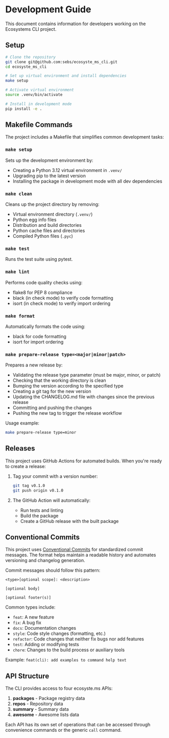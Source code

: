 # Development Guide

This document contains information for developers working on the Ecosystems CLI project.

## Setup

```bash
# Clone the repository
git clone git@github.com:sebs/ecosyste_ms_cli.git
cd ecosyste_ms_cli

# Set up virtual environment and install dependencies
make setup

# Activate virtual environment
source .venv/bin/activate

# Install in development mode
pip install -e .
```

## Makefile Commands

The project includes a Makefile that simplifies common development tasks:

### `make setup`
Sets up the development environment by:
- Creating a Python 3.12 virtual environment in `.venv/`
- Upgrading pip to the latest version
- Installing the package in development mode with all dev dependencies

### `make clean`
Cleans up the project directory by removing:
- Virtual environment directory (`.venv/`)
- Python egg info files
- Distribution and build directories
- Python cache files and directories
- Compiled Python files (`.pyc`)

### `make test`
Runs the test suite using pytest.

### `make lint`
Performs code quality checks using:
- flake8 for PEP 8 compliance
- black (in check mode) to verify code formatting
- isort (in check mode) to verify import ordering

### `make format`
Automatically formats the code using:
- black for code formatting
- isort for import ordering

### `make prepare-release type=<major|minor|patch>`
Prepares a new release by:
- Validating the release type parameter (must be major, minor, or patch)
- Checking that the working directory is clean
- Bumping the version according to the specified type
- Creating a git tag for the new version
- Updating the CHANGELOG.md file with changes since the previous release
- Committing and pushing the changes
- Pushing the new tag to trigger the release workflow

Usage example:
```bash
make prepare-release type=minor
```

## Releases

This project uses GitHub Actions for automated builds. When you're ready to create a release:

1. Tag your commit with a version number:
   ```bash
   git tag v0.1.0
   git push origin v0.1.0
   ```

2. The GitHub Action will automatically:
   - Run tests and linting
   - Build the package
   - Create a GitHub release with the built package

## Conventional Commits

This project uses [Conventional Commits](https://www.conventionalcommits.org/) for standardized commit messages. The format helps maintain a readable history and automates versioning and changelog generation.

Commit messages should follow this pattern:
```
<type>[optional scope]: <description>

[optional body]

[optional footer(s)]
```

Common types include:
- `feat`: A new feature
- `fix`: A bug fix
- `docs`: Documentation changes
- `style`: Code style changes (formatting, etc.)
- `refactor`: Code changes that neither fix bugs nor add features
- `test`: Adding or modifying tests
- `chore`: Changes to the build process or auxiliary tools

Example: `feat(cli): add examples to command help text`

## API Structure

The CLI provides access to four ecosyste.ms APIs:

1. **packages** - Package registry data
2. **repos** - Repository data
3. **summary** - Summary data
4. **awesome** - Awesome lists data

Each API has its own set of operations that can be accessed through convenience commands or the generic `call` command.
